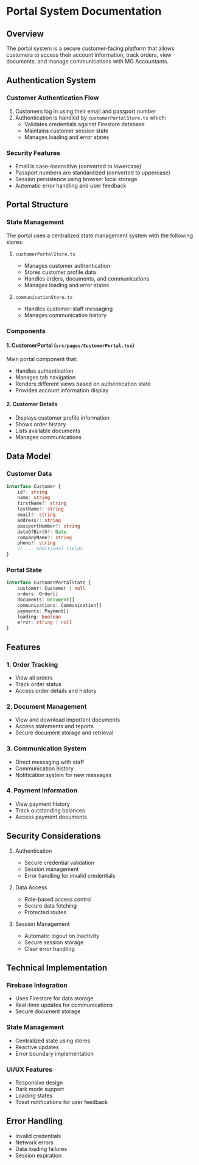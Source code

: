 # Portal System Documentation

## Overview
The portal system is a secure customer-facing platform that allows customers to access their account information, track orders, view documents, and manage communications with MG Accountants.

## Authentication System

### Customer Authentication Flow
1. Customers log in using their email and passport number
2. Authentication is handled by `customerPortalStore.ts` which:
   - Validates credentials against Firestore database
   - Maintains customer session state
   - Manages loading and error states

### Security Features
- Email is case-insensitive (converted to lowercase)
- Passport numbers are standardized (converted to uppercase)
- Session persistence using browser local storage
- Automatic error handling and user feedback

## Portal Structure

### State Management
The portal uses a centralized state management system with the following stores:

1. `customerPortalStore.ts`
   - Manages customer authentication
   - Stores customer profile data
   - Handles orders, documents, and communications
   - Manages loading and error states

2. `communicationStore.ts`
   - Handles customer-staff messaging
   - Manages communication history

### Components

#### 1. CustomerPortal (`src/pages/CustomerPortal.tsx`)
Main portal component that:
- Handles authentication
- Manages tab navigation
- Renders different views based on authentication state
- Provides account information display

#### 2. Customer Details
- Displays customer profile information
- Shows order history
- Lists available documents
- Manages communications

## Data Model

### Customer Data
```typescript
interface Customer {
    id?: string
    name: string
    firstName?: string
    lastName?: string
    email?: string
    address?: string
    passportNumber?: string
    dateOfBirth?: Date
    companyName?: string
    phone?: string
    // ... additional fields
}
```

### Portal State
```typescript
interface CustomerPortalState {
    customer: Customer | null
    orders: Order[]
    documents: Document[]
    communications: Communication[]
    payments: Payment[]
    loading: boolean
    error: string | null
}
```

## Features

### 1. Order Tracking
- View all orders
- Track order status
- Access order details and history

### 2. Document Management
- View and download important documents
- Access statements and reports
- Secure document storage and retrieval

### 3. Communication System
- Direct messaging with staff
- Communication history
- Notification system for new messages

### 4. Payment Information
- View payment history
- Track outstanding balances
- Access payment documents

## Security Considerations

1. Authentication
   - Secure credential validation
   - Session management
   - Error handling for invalid credentials

2. Data Access
   - Role-based access control
   - Secure data fetching
   - Protected routes

3. Session Management
   - Automatic logout on inactivity
   - Secure session storage
   - Clear error handling

## Technical Implementation

### Firebase Integration
- Uses Firestore for data storage
- Real-time updates for communications
- Secure document storage

### State Management
- Centralized state using stores
- Reactive updates
- Error boundary implementation

### UI/UX Features
- Responsive design
- Dark mode support
- Loading states
- Toast notifications for user feedback

## Error Handling
- Invalid credentials
- Network errors
- Data loading failures
- Session expiration
